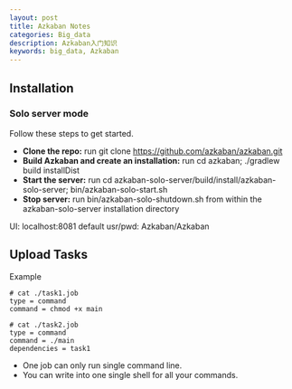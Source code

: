 ```yaml
---
layout: post
title: Azkaban Notes
categories: Big_data
description: Azkaban入门知识
keywords: big_data, Azkaban
---
```


## Installation

### Solo server mode

Follow these steps to get started. 
 
* **Clone the repo:** run git clone https://github.com/azkaban/azkaban.git  
* **Build Azkaban and create an installation:** run cd azkaban; ./gradlew build installDist  
* **Start the server:** run cd azkaban-solo-server/build/install/azkaban-solo-server; bin/azkaban-solo-start.sh  
* **Stop server:** run bin/azkaban-solo-shutdown.sh from within the azkaban-solo-server installation directory  

UI: localhost:8081  default usr/pwd: Azkaban/Azkaban



## Upload Tasks

Example

~~~
# cat ./task1.job
type = command  
command = chmod +x main  

# cat ./task2.job
type = command
command = ./main
dependencies = task1
~~~

* One job can only run single command line.
* You can write into one single shell for all your commands. 



